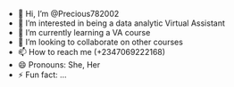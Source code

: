 - 👋 Hi, I’m @Precious782002
- 👀 I’m interested in being a data analytic Virtual Assistant
- 🌱 I’m currently learning a VA course
- 💞️ I’m looking to collaborate on other courses
- 📫 How to reach me (+2347069222168)
- 😄 Pronouns: She, Her
- ⚡ Fun fact: ...

<!---
Precious782002/Precious782002 is a ✨ special ✨ repository because its `README.md` (this file) appears on your GitHub profile.
You can click the Preview link to take a look at your changes.
--->
